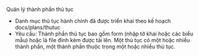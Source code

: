 Quản lý thành phần thủ tục
- Danh mục thủ tục hành chính đã được triển khai theo kế hoạch docs/plans/thutuc
- Yêu cầu: Thành phần thủ tục bao gồm form (nhập tờ khai hoặc các biểu mẫu) hoặc là file đính kèm được tải lên. Một thủ tục có một hoặc nhiều thành phần, một thành phần thuộc trong một hoặc nhiều thủ tục.